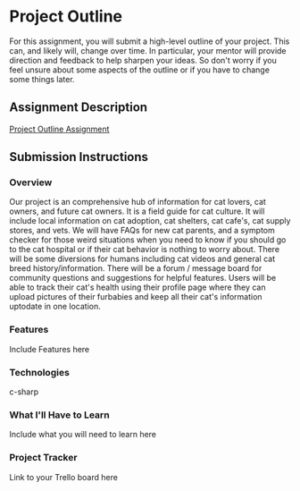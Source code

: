 # Project Outline
For this assignment, you will submit a high-level outline of your project. This can, and likely will, change over time. In particular, your mentor will provide direction and feedback to help sharpen your ideas. So don't worry if you feel unsure about some aspects of the outline or if you have to change some things later.

## Assignment Description
[Project Outline Assignment](https://education.launchcode.org/liftoff/modules/assignments/project-outline)

## Submission Instructions

### Overview
Our project is an comprehensive hub of information for cat lovers, cat owners, and future cat owners. It is a field guide for cat culture. It will include local information on cat adoption, cat shelters, cat cafe's, cat supply stores, and vets. We will have FAQs for new cat parents, and a symptom checker for those weird situations when you need to know if you should go to the cat hospital or if their cat behavior is nothing to worry about. There will be some diversions for humans including cat videos and general cat breed history/information. There will be a forum / message board for community questions and suggestions for helpful features. Users will be able to track their cat's health using their profile page where they can upload pictures of their furbabies and keep all their cat's information uptodate in one location. 
### Features
Include Features here
### Technologies
c-sharp

### What I'll Have to Learn
Include what you will need to learn here
### Project Tracker
Link to your Trello board here
